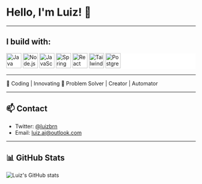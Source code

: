 # Hello, I'm Luiz! 👋

---

## I build with:

<div style="background-color: white;">
  <img alt="Java" width="40" height="40" src="https://cdn-icons-png.freepik.com/512/152/152760.png" />
  <img alt="Node.js" width="40" height="40" src="https://simpleicons.org/icons/nodedotjs.svg" />
  <img alt="JavaScript" width="40" height="40" src="https://simpleicons.org/icons/javascript.svg" />
  <img alt="Spring Boot" width="40" height="40" src="https://simpleicons.org/icons/springboot.svg" />
  <img alt="React" width="40" height="40" src="https://simpleicons.org/icons/react.svg" />
  <img alt="TailwindCSS" width="40" height="40" src="https://simpleicons.org/icons/tailwindcss.svg" />
  <img alt="PostgreSQL" width="40" height="40" src="https://simpleicons.org/icons/postgresql.svg" />
</div>

---

🚀 Coding | Innovating
🧩 Problem Solver | Creator | Automator

---

## 📫 Contact

- Twitter: [@luizbrn](https://x.com/luizbrn)  
- Email: luiz.ai@outlook.com

---

## 📊 GitHub Stats

![Luiz's GitHub stats](https://github-readme-stats.vercel.app/api?username=LuizzJS&show_icons=true&theme=radical)
